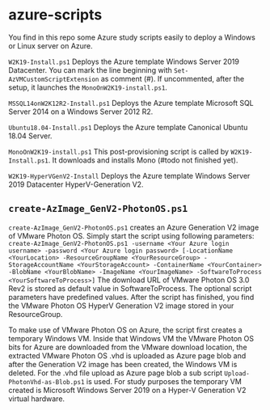 # azure-scripts

You find in this repo some Azure study scripts easily to deploy a Windows or Linux server on Azure.

```W2K19-Install.ps1```
Deploys the Azure template Windows Server 2019 Datacenter. You can mark the line beginning with ```Set-AzVMCustomScriptExtension``` as comment (#). If uncommented, after the setup, it launches the ```MonoOnW2K19-install.ps1```.

```MSSQL14onW2K12R2-Install.ps1```
Deploys the Azure template Microsoft SQL Server 2014 on a Windows Server 2012 R2.

```Ubuntu18.04-Install.ps1```
Deploys the Azure template Canonical Ubuntu 18.04 Server.

```MonoOnW2K19-install.ps1```
This post-provisioning script is called by ```W2K19-Install.ps1```. It downloads and installs Mono (#todo not finished yet).

```W2K19-HyperVGenV2-Install```
Deploys the Azure template Windows Server 2019 Datacenter HyperV-Generation V2. 

## ```create-AzImage_GenV2-PhotonOS.ps1```
```create-AzImage_GenV2-PhotonOS.ps1``` creates an Azure Generation V2 image of VMware Photon OS. Simply start the script using following parameters:
```create-AzImage_GenV2-PhotonOS.ps1 -username <Your Azure login username> -password <Your Azure login password> [-LocationName <YourLocation> -ResourceGroupName <YourResourceGroup> -StorageAccountName <YourStorageAccount> -ContainerName <YourContainer> -BlobName <YourBlobName> -ImageName <YourImageName> -SoftwareToProcess <YourSoftwareToProcess>]```
The download URL of VMware Photon OS 3.0 Rev2 is stored as default value in SoftwareToProcess. The optional script parameters have predefined values. After the script has finished, you find the VMware Photon OS HyperV Generation V2 image stored in your ResourceGroup. 

To make use of VMware Photon OS on Azure, the script first creates a temporary Windows VM. Inside that Windows VM the VMware Photon OS bits for Azure are downloaded from the VMware download location, the extracted VMware Photon OS .vhd is uploaded as Azure page blob and after the Generation V2 image has been created, the Windows VM is deleted. For the .vhd file upload as Azure page blob a sub script ```Upload-PhotonVhd-as-Blob.ps1``` is used. For study purposes the temporary VM created is Microsoft Windows Server 2019 on a Hyper-V Generation V2 virtual hardware.
